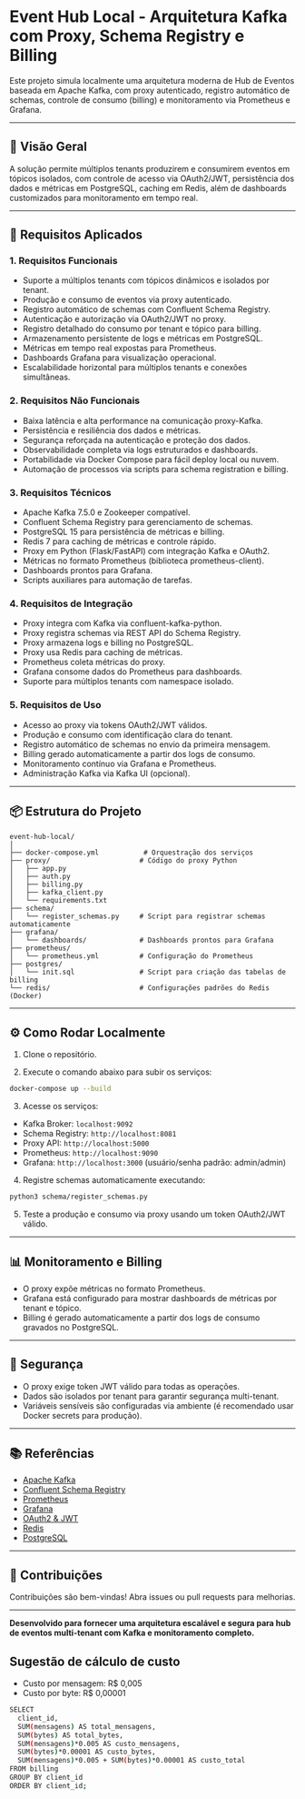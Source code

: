 # Event Hub Local - Arquitetura Kafka com Proxy, Schema Registry e Billing

Este projeto simula localmente uma arquitetura moderna de Hub de Eventos baseada em Apache Kafka, com proxy autenticado, registro automático de schemas, controle de consumo (billing) e monitoramento via Prometheus e Grafana.

---

## 🚀 Visão Geral

A solução permite múltiplos tenants produzirem e consumirem eventos em tópicos isolados, com controle de acesso via OAuth2/JWT, persistência dos dados e métricas em PostgreSQL, caching em Redis, além de dashboards customizados para monitoramento em tempo real.

---

## 🎯 Requisitos Aplicados

### 1. Requisitos Funcionais

- Suporte a múltiplos tenants com tópicos dinâmicos e isolados por tenant.
- Produção e consumo de eventos via proxy autenticado.
- Registro automático de schemas com Confluent Schema Registry.
- Autenticação e autorização via OAuth2/JWT no proxy.
- Registro detalhado do consumo por tenant e tópico para billing.
- Armazenamento persistente de logs e métricas em PostgreSQL.
- Métricas em tempo real expostas para Prometheus.
- Dashboards Grafana para visualização operacional.
- Escalabilidade horizontal para múltiplos tenants e conexões simultâneas.

### 2. Requisitos Não Funcionais

- Baixa latência e alta performance na comunicação proxy-Kafka.
- Persistência e resiliência dos dados e métricas.
- Segurança reforçada na autenticação e proteção dos dados.
- Observabilidade completa via logs estruturados e dashboards.
- Portabilidade via Docker Compose para fácil deploy local ou nuvem.
- Automação de processos via scripts para schema registration e billing.

### 3. Requisitos Técnicos

- Apache Kafka 7.5.0 e Zookeeper compatível.
- Confluent Schema Registry para gerenciamento de schemas.
- PostgreSQL 15 para persistência de métricas e billing.
- Redis 7 para caching de métricas e controle rápido.
- Proxy em Python (Flask/FastAPI) com integração Kafka e OAuth2.
- Métricas no formato Prometheus (biblioteca prometheus-client).
- Dashboards prontos para Grafana.
- Scripts auxiliares para automação de tarefas.

### 4. Requisitos de Integração

- Proxy integra com Kafka via confluent-kafka-python.
- Proxy registra schemas via REST API do Schema Registry.
- Proxy armazena logs e billing no PostgreSQL.
- Proxy usa Redis para caching de métricas.
- Prometheus coleta métricas do proxy.
- Grafana consome dados do Prometheus para dashboards.
- Suporte para múltiplos tenants com namespace isolado.

### 5. Requisitos de Uso

- Acesso ao proxy via tokens OAuth2/JWT válidos.
- Produção e consumo com identificação clara do tenant.
- Registro automático de schemas no envio da primeira mensagem.
- Billing gerado automaticamente a partir dos logs de consumo.
- Monitoramento contínuo via Grafana e Prometheus.
- Administração Kafka via Kafka UI (opcional).

---

## 📦 Estrutura do Projeto

```
event-hub-local/
│
├── docker-compose.yml           # Orquestração dos serviços
├── proxy/                      # Código do proxy Python
│   ├── app.py
│   ├── auth.py
│   ├── billing.py
│   ├── kafka_client.py
│   └── requirements.txt
├── schema/
│   └── register_schemas.py     # Script para registrar schemas automaticamente
├── grafana/
│   └── dashboards/             # Dashboards prontos para Grafana
├── prometheus/
│   └── prometheus.yml          # Configuração do Prometheus
├── postgres/
│   └── init.sql                # Script para criação das tabelas de billing
└── redis/                      # Configurações padrões do Redis (Docker)
```

---

## ⚙️ Como Rodar Localmente

1. Clone o repositório.

2. Execute o comando abaixo para subir os serviços:

```bash
docker-compose up --build
```

3. Acesse os serviços:

- Kafka Broker: `localhost:9092`
- Schema Registry: `http://localhost:8081`
- Proxy API: `http://localhost:5000`
- Prometheus: `http://localhost:9090`
- Grafana: `http://localhost:3000` (usuário/senha padrão: admin/admin)

4. Registre schemas automaticamente executando:

```bash
python3 schema/register_schemas.py
```

5. Teste a produção e consumo via proxy usando um token OAuth2/JWT válido.

---

## 📊 Monitoramento e Billing

- O proxy expõe métricas no formato Prometheus.
- Grafana está configurado para mostrar dashboards de métricas por tenant e tópico.
- Billing é gerado automaticamente a partir dos logs de consumo gravados no PostgreSQL.

---

## 🔐 Segurança

- O proxy exige token JWT válido para todas as operações.
- Dados são isolados por tenant para garantir segurança multi-tenant.
- Variáveis sensíveis são configuradas via ambiente (é recomendado usar Docker secrets para produção).

---

## 📚 Referências

- [Apache Kafka](https://kafka.apache.org/)
- [Confluent Schema Registry](https://docs.confluent.io/platform/current/schema-registry/index.html)
- [Prometheus](https://prometheus.io/)
- [Grafana](https://grafana.com/)
- [OAuth2 & JWT](https://oauth.net/2/)
- [Redis](https://redis.io/)
- [PostgreSQL](https://www.postgresql.org/)

---

## 🤝 Contribuições

Contribuições são bem-vindas! Abra issues ou pull requests para melhorias.

---

**Desenvolvido para fornecer uma arquitetura escalável e segura para hub de eventos multi-tenant com Kafka e monitoramento completo.**

## Sugestão de cálculo de custo
   - Custo por mensagem: R$ 0,005
   - Custo por byte: R$ 0,00001
```bash
SELECT
  client_id,
  SUM(mensagens) AS total_mensagens,
  SUM(bytes) AS total_bytes,
  SUM(mensagens)*0.005 AS custo_mensagens,
  SUM(bytes)*0.00001 AS custo_bytes,
  SUM(mensagens)*0.005 + SUM(bytes)*0.00001 AS custo_total
FROM billing
GROUP BY client_id
ORDER BY client_id;
```

